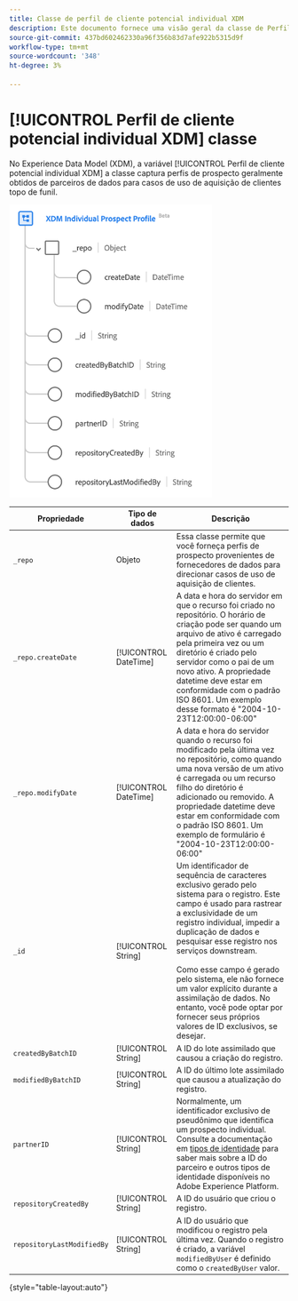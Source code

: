 ```yaml
---
title: Classe de perfil de cliente potencial individual XDM
description: Este documento fornece uma visão geral da classe de Perfil de cliente potencial individual XDM no Experience Data Model (XDM).
source-git-commit: 437bd602462330a96f356b83d7afe922b5315d9f
workflow-type: tm+mt
source-wordcount: '348'
ht-degree: 3%

---
```


# [!UICONTROL Perfil de cliente potencial individual XDM] classe

No Experience Data Model (XDM), a variável [!UICONTROL Perfil de cliente potencial individual XDM] a classe captura perfis de prospecto geralmente obtidos de parceiros de dados para casos de uso de aquisição de clientes topo de funil.

![O diagrama do esquema da classe XDM Prospect.](../images/classes/individual-prospect-profile.png)

| Propriedade | Tipo de dados | Descrição |
| --- | --- | --- |
| `_repo` | Objeto | Essa classe permite que você forneça perfis de prospecto provenientes de fornecedores de dados para direcionar casos de uso de aquisição de clientes. |
| `_repo.createDate` | [!UICONTROL DateTime] | A data e hora do servidor em que o recurso foi criado no repositório. O horário de criação pode ser quando um arquivo de ativo é carregado pela primeira vez ou um diretório é criado pelo servidor como o pai de um novo ativo. A propriedade datetime deve estar em conformidade com o padrão ISO 8601. Um exemplo desse formato é &quot;2004-10-23T12:00:00-06:00&quot; |
| `_repo.modifyDate` | [!UICONTROL DateTime] | A data e hora do servidor quando o recurso foi modificado pela última vez no repositório, como quando uma nova versão de um ativo é carregada ou um recurso filho do diretório é adicionado ou removido. A propriedade datetime deve estar em conformidade com o padrão ISO 8601. Um exemplo de formulário é &quot;2004-10-23T12:00:00-06:00&quot; |
| `_id` | [!UICONTROL String] | Um identificador de sequência de caracteres exclusivo gerado pelo sistema para o registro. Este campo é usado para rastrear a exclusividade de um registro individual, impedir a duplicação de dados e pesquisar esse registro nos serviços downstream.<br><br>Como esse campo é gerado pelo sistema, ele não fornece um valor explícito durante a assimilação de dados. No entanto, você pode optar por fornecer seus próprios valores de ID exclusivos, se desejar. |
| `createdByBatchID` | [!UICONTROL String] | A ID do lote assimilado que causou a criação do registro. |
| `modifiedByBatchID` | [!UICONTROL String] | A ID do último lote assimilado que causou a atualização do registro. |
| `partnerID` | [!UICONTROL String] | Normalmente, um identificador exclusivo de pseudônimo que identifica um prospecto individual. Consulte a documentação em [tipos de identidade](../../identity-service/namespaces.md#identity-types) para saber mais sobre a ID do parceiro e outros tipos de identidade disponíveis no Adobe Experience Platform. |
| `repositoryCreatedBy` | [!UICONTROL String] | A ID do usuário que criou o registro. |
| `repositoryLastModifiedBy` | [!UICONTROL String] | A ID do usuário que modificou o registro pela última vez. Quando o registro é criado, a variável `modifiedByUser` é definido como o `createdByUser` valor. |

{style="table-layout:auto"}
